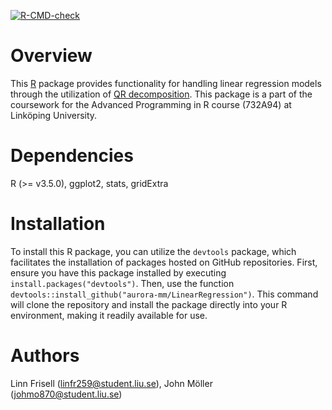 <!-- badges: start -->
  [![R-CMD-check](https://github.com/aurora-mm/LinearRegression/actions/workflows/R-CMD-check.yaml/badge.svg)](https://github.com/aurora-mm/LinearRegression/actions/workflows/R-CMD-check.yaml)
  <!-- badges: end -->

# Overview

This [R](https://www.r-project.org) package provides functionality for handling linear regression models through the utilization of [QR decomposition](https://pages.stat.wisc.edu/~st849-1/lectures/Orthogonal.pdf). This package is a part of the coursework for the Advanced Programming in R course (732A94) at Linköping University.

# Dependencies

R (>= v3.5.0), ggplot2, stats, gridExtra

# Installation

To install this R package, you can utilize the `devtools` package, which facilitates the installation of packages hosted on GitHub repositories. First, ensure you have this package installed by executing `install.packages("devtools")`. Then, use the function `devtools::install_github("aurora-mm/LinearRegression")`. This command will clone the repository and install the package directly into your R environment, making it readily available for use.

# Authors

Linn Frisell (linfr259@student.liu.se), John Möller (johmo870@student.liu.se)
